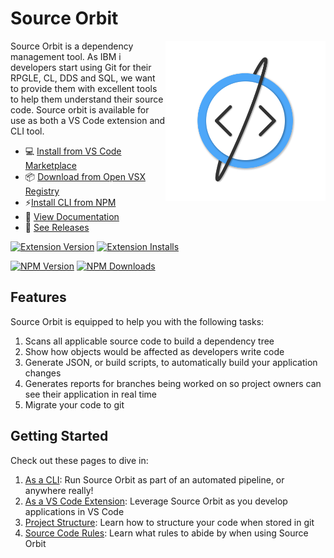 # Source Orbit

<img src="./icon.png" align="right" width="256" height="256">

Source Orbit is a dependency management tool. As IBM i developers start using Git for their RPGLE, CL, DDS and SQL, we want to provide them with excellent tools to help them understand their source code. Source orbit is available for use as both a VS Code extension and CLI tool.

* 💻 [Install from VS Code Marketplace](https://marketplace.visualstudio.com/items?itemName=IBM.vscode-sourceorbit)
* 📦 [Download from Open VSX Registry](https://open-vsx.org/extension/IBM/vscode-sourceorbit)
* ⚡[Install CLI from NPM](https://www.npmjs.com/package/@ibm/sourceorbit)
* 📖 [View Documentation](https://ibm.github.io/sourceorbit/#/) 
* 🔎 [See Releases](https://github.com/IBM/sourceorbit/releases)

[![Extension Version](https://img.shields.io/visual-studio-marketplace/v/IBM.vscode-sourceorbit?label=Extension)](https://marketplace.visualstudio.com/items?itemName=IBM.vscode-sourceorbit)
[![Extension Installs](https://img.shields.io/visual-studio-marketplace/i/IBM.vscode-sourceorbit)](https://marketplace.visualstudio.com/items?itemName=IBM.vscode-sourceorbit)

[![NPM Version](https://img.shields.io/npm/v/@ibm/sourceorbit.svg?label=CLI)](https://www.npmjs.com/package/@ibm/sourceorbit)
[![NPM Downloads](https://img.shields.io/npm/dm/@ibm/sourceorbit.svg)](https://www.npmjs.com/package/@ibm/sourceorbit)

## Features

Source Orbit is equipped to help you with the following tasks:

1. Scans all applicable source code to build a dependency tree
2. Show how objects would be affected as developers write code
3. Generate JSON, or build scripts, to automatically build your application changes
4. Generates reports for branches being worked on so project owners can see their application in real time
5. Migrate your code to git

## Getting Started

Check out these pages to dive in:

1. [As a CLI](https://ibm.github.io/sourceorbit/#/./pages/cli/index): Run Source Orbit as part of an automated pipeline, or anywhere really!
2. [As a VS Code Extension](https://ibm.github.io/sourceorbit/#/./pages/extension/index): Leverage Source Orbit as you develop applications in VS Code
3. [Project Structure](https://ibm.github.io/sourceorbit/#/./pages/general/structure): Learn how to structure your code when stored in git
4. [Source Code Rules](https://ibm.github.io/sourceorbit/#/./pages/general/rules): Learn what rules to abide by when using Source Orbit